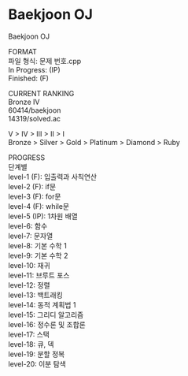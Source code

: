 # Baekjoon OJ
Baekjoon OJ

FORMAT\
파일 형식: 문제 번호.cpp\
In Progress: (IP)\
Finished: (F)


CURRENT RANKING\
Bronze IV\
60414/baekjoon\
14319/solved.ac

V > IV > III > II > I\
Bronze > Silver > Gold > Platinum > Diamond > Ruby


PROGRESS\
단계별\
level-1 (F): 입출력과 사칙연산\
level-2 (F): if문\
level-3 (F): for문\
level-4 (F): while문\
level-5 (IP): 1차원 배열\
level-6: 함수\
level-7: 문자열\
level-8: 기본 수학 1\
level-9: 기본 수학 2\
level-10: 재귀\
level-11: 브루트 포스\
level-12: 정렬\
level-13: 백트래킹\
level-14: 동적 계획법 1\
level-15: 그리디 알고리즘\
level-16: 정수론 및 조합론\
level-17: 스택\
level-18: 큐, 덱\
level-19: 분할 정복\
level-20: 이분 탐색
